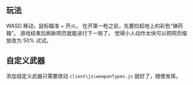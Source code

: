 ## 玩法
WASD 移动，鼠标瞄准 + 开火。
在开第一枪之前，先要捡起地上的彩色“弹药箱”。
游戏结束后刷新网页就能进行下一局了。
觉得小人动作太快可以把网页缩放改为 50% 试试。 
## 自定义武器
添加自定义武器只需要改动 `client\js\weaponTypes.js` 就好了，随便发挥。
